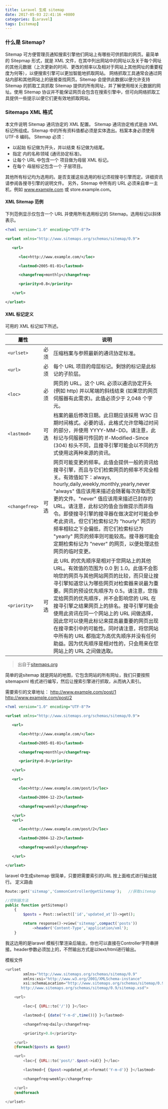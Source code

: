 ```yaml
---
title: Laravel 生成 sitemap
date: 2017-05-03 22:41:16 +0800
categories: [Laravel]
tags: [sitemap]
---
```

### 什么是 Sitemap?

Sitemap 可方便管理员通知搜索引擎他们网站上有哪些可供抓取的网页。最简单的 Sitepmap 形式，就是 XML 文件，在其中列出网站中的网址以及关于每个网址的其他元数据（上次更新的时间、更改的频率以及相对于网站上其他网址的重要程度为何等），以便搜索引擎可以更加智能地抓取网站。
网络抓取工具通常会通过网站内部和其他网站上的链接查找网页。Sitemap 会提供此数据以便允许支持 Sitemap 的抓取工具抓取 Sitemap 提供的所有网址，并了解使用相关元数据的网址。使用 Sitemap 协议并不能保证网页会包含在搜索引擎中，但可向网络抓取工具提供一些提示以便它们更有效地抓取网站。
### Sitemaps XML 格式

本文件说明 Sitemap 通讯协定的 XML 配置。
Sitemap 通讯协定格式是由 XML 标记所组成。Sitemap 中的所有资料值都必须是实体逸出。档案本身必须使用 UTF-8 编码。
Sitemap 必须：

- 以起始 <urlset> 标记做为开头，并以结束 </urlset> 标记做为结尾。
- 指定 <urlset> 内的名称领域 (通讯协定标准)。
- 让每个 URL 中包含一个<url> 项目做为母层 XML 标记。
- 在每个 <url> 母层标记包含一个 <loc> 子层项目。

其他所有标记均为选用的。是否支援这些选用的标记须视搜寻引擎而定。详细资讯请参阅各搜寻引擎的说明文件。
另外，Sitemap 中所有的 URL 必须来自单一主机，例如 www.example.com 或 store.example.com。

#### XML Sitemap 范例

下列范例显示仅包含一个 URL 并使用所有选用标记的 Sitemap。选用标记以斜体表示。

```xml
<?xml version="1.0" encoding="UTF-8"?>

<urlset xmlns="http://www.sitemaps.org/schemas/sitemap/0.9">

   <url>

      <loc>http://www.example.com/</loc>

      <lastmod>2005-01-01</lastmod>

      <changefreq>monthly</changefreq>

      <priority>0.8</priority>

   </url>

</urlset>
```
#### XML 标记定义

可用的 XML 标记如下所述。

| 屬性 |   | 说明  |
| ------------ | ------------ | ------------ |
| ```<urlset>``` | 必须  | 压缩档案与参照最新的通讯协定标准。  |
| ```<url>```  |  必须 |  每个 URL 项目的母层标记。剩馀的标记是此标记的子阶层。 |
| ```<loc>```  | 必须  | 网页的 URL。这个 URL 必须以通讯协定开头 (例如 http) 并以尾端的斜线结束 (如果您的网页伺服器有此需求)。此值必须少于 2,048 个字元。  |
| ```<lastmod>```  |  可选 |  档案的最后修改日期。此日期应该採用 W3C 日期时间格式。必要的话，此格式允许您略过时间的部分，并使用 YYYY-MM-DD。请注意，此标记与伺服器可传回的 If-Modified-Since (304) 标头不同，且搜寻引擎可能会以不同的方式使用这两种来源的资讯。 |
| ```<changefreq>``` | 可选  | 网页可能变更的频率。此值会提供一般的资讯给搜寻引擎，而且与它们检索网页的频率不完全相关。有效值如下：always, hourly,daily,weekly,monthly,yearly,never "always" 值应该用来描述会随著每次存取而变更的文件。"never" 值应该用来描述已封存的 URL。请注意，此标记的值会当做提示而非指令。即使搜寻引擎的搜寻器在做决定时可能会参考此资讯，但它们检索标记为 "hourly" 网页的频率相较之下会偏低，而它们检索标记为 "yearly" 网页的频率则可能较高。搜寻器可能会定期检索标记为 "never" 的网页，以便处理这些网页的临时变更。|
| ```<priority>```  | 可选 | 此 URL 的优先顺序是相对于您网站上的其他 URL。有效值的范围为 0.0 到 1.0。此值不会影响您的网页与其他网站网页的比较，而只是让搜寻引擎知道您认为哪些网页对检索器来说最为重要。网页的预设优先顺序为 0.5。请注意，您指定给网页的优先顺序，并不会影响您的 URL 在搜寻引擎之结果网页上的排名。搜寻引擎可能会使用此资讯在同一个网站上的 URL 间做选择，因此您可以使用此标记来提高最重要的网页出现在搜寻索引中的可能性。同时请注意，将您网站中所有的 URL 都指定为高优先顺序并没有任何助益。因为优先顺序是相对性的，只会用来在您网站上的 URL 之间做选取。 |

> 出自于[sitemaps.org](https://www.sitemaps.org/index.html)

简单的说sitemap 就是网站的地图，它包含网站的所有网址，我们只要按照sitemapxml 格式进行编写，然后让搜索引擎进行抓取，从而纳入索引。


需要索引的文章地址：
http://www.example.com/post/1
http://www.example.com/post/2
```xml
<?xml version="1.0" encoding="UTF-8"?>

<urlset xmlns="http://www.sitemaps.org/schemas/sitemap/0.9">

   <url>

      <loc>http://www.example.com/</loc>

      <lastmod>2005-01-01</lastmod>

      <changefreq>monthly</changefreq>

      <priority>0.8</priority>

   </url>

   <url>

      <loc>http://www.example.com/post/1</loc>

      <lastmod>2004-12-23</lastmod>

      <changefreq>weekly</changefreq>

   </url>
   <url>

      <loc>http://www.example.com/post/2</loc>

      <lastmod>2004-12-23</lastmod>

      <changefreq>weekly</changefreq>

   </url>

</urlset>
```
laravel 中生成sitemap 很简单，只要把需要索引的URL 按上面格式进行输出就行。
定义路由
```php
Route::get('sitemap','CommonController@getSitemap');   //获取sitemap

//控制器方法
public function getSitemap()
    {
        $posts = Post::select(['id','updated_at'])->get();

        return response()->view('sitemap',compact('posts'))
            ->header('Content-Type','application/xml');
    }
```
我这边用的是laravel 模板引擎渲染后输出，你也可以直接在Controller字符串拼接。header参数必须加上的，不然输出方式是以text/html进行输出。

模板文件
```php
<urlset
        xmlns="http://www.sitemaps.org/schemas/sitemap/0.9"
        xmlns:xsi="http://www.w3.org/2001/XMLSchema-instance"
        xsi:schemaLocation="http://www.sitemaps.org/schemas/sitemap/0.9
       http://www.sitemaps.org/schemas/sitemap/0.9/sitemap.xsd">

    <url>

        <loc>{ {URL::to('/')} }</loc>

        <lastmod>{ {date('Y-m-d',time())} }</lastmod>

        <changefreq>daily</changefreq>

        <priority>0.8</priority>

    </url>
    @foreach($posts as $post)

    <url>
        <loc>{ {URL::to('post/'.$post->id)} }</loc>

        <lastmod>{ {$post->updated_at->format('Y-m-d')} }</lastmod>

        <changefreq>weekly</changefreq>

    </url>
    @endforeach

</urlset>
```
